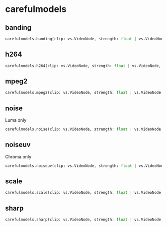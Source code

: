# carefulmodels

## banding

```python
carefulmodels.banding(clip: vs.VideoNode, strength: float | vs.VideoNode, backend: vsmlrt.Backend)
```

## h264

```python
carefulmodels.h264(clip: vs.VideoNode, strength: float | vs.VideoNode, backend: vsmlrt.Backend)
```

## mpeg2

```python
carefulmodels.mpeg2(clip: vs.VideoNode, strength: float | vs.VideoNode, backend: vsmlrt.Backend)
```

## noise

Luma only

```python
carefulmodels.noise(clip: vs.VideoNode, strength: float | vs.VideoNode, backend: vsmlrt.Backend)
```

## noiseuv

Chroma only

```python
carefulmodels.noiseuv(clip: vs.VideoNode, strength: float | vs.VideoNode, backend: vsmlrt.Backend)
```

## scale

```python
carefulmodels.scale(clip: vs.VideoNode, strength: float | vs.VideoNode, backend: vsmlrt.Backend)
```

## sharp

```python
carefulmodels.sharp(clip: vs.VideoNode, strength: float | vs.VideoNode, backend: vsmlrt.Backend)
```
